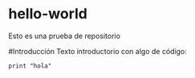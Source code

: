 # hello-world
Esto es una prueba de repositorio

#Introducción
Texto introductorio con algo de código:
```
print "hola"
```
